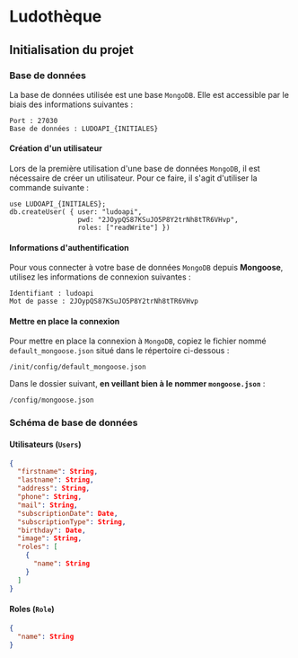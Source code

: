 # Ludothèque
## Initialisation du projet
### Base de données

La base de données utilisée est une base `MongoDB`. Elle est accessible par le biais des informations suivantes :

```
Port : 27030
Base de données : LUDOAPI_{INITIALES}
```

#### Création d'un utilisateur

Lors de la première utilisation d'une base de données `MongoDB`, il est nécessaire de créer un utilisateur. Pour ce faire, il s'agit d'utiliser la commande suivante :

```
use LUDOAPI_{INITIALES};
db.createUser( { user: "ludoapi",
                 pwd: "2JOypQS87KSuJO5P8Y2trNh8tTR6VHvp",
                 roles: ["readWrite"] })
```

#### Informations d'authentification

Pour vous connecter à votre base de données `MongoDB` depuis **Mongoose**, utilisez les informations de connexion suivantes :

```
Identifiant : ludoapi
Mot de passe : 2JOypQS87KSuJO5P8Y2trNh8tTR6VHvp
```

#### Mettre en place la connexion

Pour mettre en place la connexion à `MongoDB`, copiez le fichier nommé `default_mongoose.json` situé dans le répertoire ci-dessous :
```
/init/config/default_mongoose.json
```

Dans le dossier suivant, **en veillant bien à le nommer `mongoose.json`** :
```
/config/mongoose.json
```

### Schéma de base de données

#### Utilisateurs (`Users`)

```json
{
  "firstname": String,
  "lastname": String,
  "address": String,
  "phone": String,
  "mail": String,
  "subscriptionDate": Date,
  "subscriptionType": String,
  "birthday": Date,
  "image": String,
  "roles": [
    {
      "name": String
    }
  ]
}
```

#### Roles (`Role`)

```json
{
  "name": String
}
```
